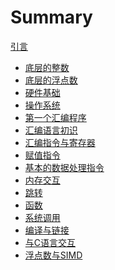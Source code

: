 # Summary

[引言](README.md)

- [底层的整数](./1-底层的整数.md)
- [底层的浮点数](./2-底层的浮点数.md)
- [硬件基础](./3-硬件基础.md)
- [操作系统](./4-操作系统.md)
- [第一个汇编程序](./5-第一个汇编程序.md)
- [汇编语言初识](./6-汇编语言初识.md)
- [汇编指令与寄存器](./7-汇编指令与寄存器.md)
- [赋值指令](./8-赋值指令.md)
- [基本的数据处理指令](./9-基本的数据处理指令.md)
- [内存交互](./10-内存交互.md)
- [跳转](./11-跳转.md)
- [函数](./12-函数.md)
- [系统调用](./13-系统调用.md)
- [编译与链接]()
- [与C语言交互]()
- [浮点数与SIMD]()
